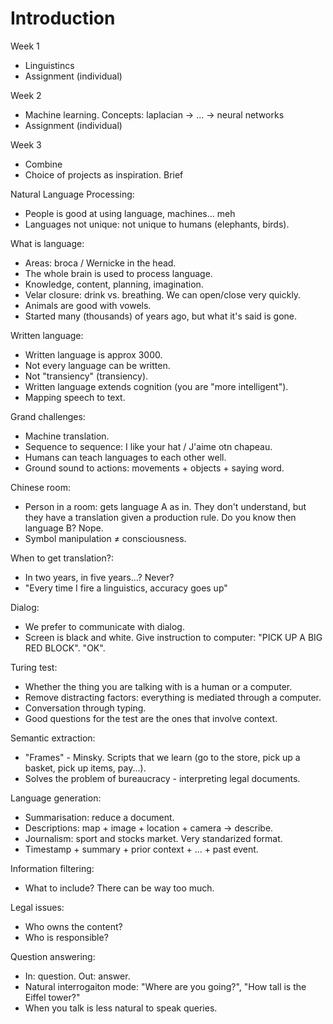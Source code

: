 # Introduction

Week 1
* Linguistincs
* Assignment (individual)

Week 2
* Machine learning. Concepts: laplacian -> ... -> neural networks
* Assignment (individual)

Week 3
* Combine
* Choice of projects as inspiration. Brief

Natural Language Processing:
* People is good at using language, machines... meh
* Languages not unique: not unique to humans (elephants, birds).

What is language:
* Areas: broca / Wernicke in the head.
* The whole brain is used to process language.
* Knowledge, content, planning, imagination.
* Velar closure: drink vs. breathing. We can open/close very quickly.
* Animals are good with vowels.
* Started many (thousands) of years ago, but what it's said is gone.

Written language:
* Written language is approx 3000.
* Not every language can be written.
* Not "transiency" (transiency).
* Written language extends cognition (you are "more intelligent").
* Mapping speech to text.

Grand challenges:
* Machine translation.
* Sequence to sequence: I like your hat / J'aime otn chapeau.
* Humans can teach languages to each other well.
* Ground sound to actions: movements + objects + saying word.

Chinese room:
* Person in a room: gets language A as in. They don't understand, but they have a translation given a production rule. Do you know then language B? Nope.
* Symbol manipulation ≠ consciousness.

When to get translation?:
* In two years, in five years...? Never?
* "Every time I fire a linguistics, accuracy goes up"

Dialog:
* We prefer to communicate with dialog.
* Screen is black and white. Give instruction to computer: "PICK UP A BIG RED BLOCK". "OK".

Turing test:
* Whether the thing you are talking with is a human or a computer.
* Remove distracting factors: everything is mediated through a computer.
* Conversation through typing.
* Good questions for the test are the ones that involve context.

Semantic extraction:
* "Frames" - Minsky. Scripts that we learn (go to the store, pick up a basket, pick up items, pay...).
* Solves the problem of bureaucracy - interpreting legal documents.

Language generation:
* Summarisation: reduce a document.
* Descriptions: map + image + location + camera -> describe.
* Journalism: sport and stocks market. Very standarized format.
* Timestamp + summary + prior context + ... + past event.

Information filtering:
* What to include? There can be way too much.

Legal issues:
* Who owns the content?
* Who is responsible?

Question answering:
* In: question. Out: answer.
* Natural interrogaiton mode: "Where are you going?", "How tall is the Eiffel tower?"
* When you talk is less natural to speak queries.

